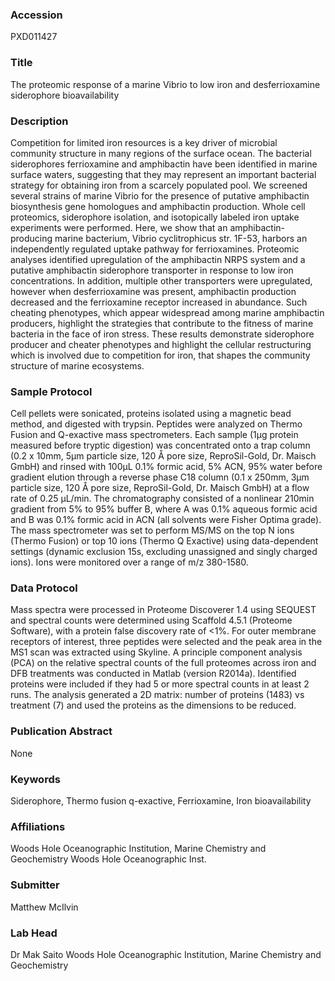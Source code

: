 ### Accession
PXD011427

### Title
The proteomic response of a marine Vibrio to low iron and desferrioxamine siderophore  bioavailability

### Description
Competition for limited iron resources is a key driver of microbial community structure in many regions of the surface ocean. The bacterial siderophores ferrioxamine and amphibactin have been identified in marine surface waters, suggesting that they may represent an important bacterial strategy for obtaining iron from a scarcely populated pool. We screened several strains of marine Vibrio for the presence of putative amphibactin biosynthesis gene homologues and amphibactin production. Whole cell proteomics, siderophore isolation, and isotopically labeled iron uptake experiments were performed. Here, we show that an amphibactin-producing marine bacterium, Vibrio cyclitrophicus str. 1F-53, harbors an independently regulated uptake pathway for ferrioxamines. Proteomic analyses identified upregulation of the amphibactin NRPS system and a putative amphibactin siderophore transporter in response to low iron concentrations. In addition, multiple other transporters were upregulated, however when desferrioxamine was present, amphibactin production decreased and the ferrioxamine receptor increased in abundance. Such cheating phenotypes, which appear widespread among marine amphibactin producers, highlight the strategies that contribute to the fitness of marine bacteria in the face of iron stress. These results demonstrate siderophore producer and cheater phenotypes and highlight the cellular restructuring which is involved due to competition for iron, that shapes the community structure of marine ecosystems.

### Sample Protocol
Cell pellets were sonicated, proteins isolated using a magnetic bead method, and digested with trypsin. Peptides were analyzed on Thermo Fusion and Q-exactive mass spectrometers. Each sample (1µg protein measured before tryptic digestion) was concentrated onto a trap column (0.2 x 10mm, 5µm particle size, 120 Å pore size, ReproSil-Gold, Dr. Maisch GmbH) and rinsed with 100µL 0.1% formic acid, 5% ACN, 95% water before gradient elution through a reverse phase C18 column (0.1 x 250mm, 3µm particle size, 120 Å pore size, ReproSil-Gold, Dr. Maisch GmbH) at a flow rate of 0.25 µL/min. The chromatography consisted of a nonlinear 210min gradient from 5% to 95% buffer B, where A was 0.1% aqueous formic acid and B was 0.1% formic acid in ACN (all solvents were Fisher Optima grade). The mass spectrometer was set to perform MS/MS on the top N ions (Thermo Fusion) or top 10 ions (Thermo Q Exactive) using data-dependent settings (dynamic exclusion 15s, excluding unassigned and singly charged ions). Ions were monitored over a range of m/z 380-1580.

### Data Protocol
Mass spectra were processed in Proteome Discoverer 1.4 using SEQUEST and spectral counts were determined using Scaffold 4.5.1 (Proteome Software), with a protein false discovery rate of <1%. For outer membrane receptors of interest, three peptides were selected and the peak area in the MS1 scan was extracted using Skyline. A principle component analysis (PCA) on the relative spectral counts of the full proteomes across iron and DFB treatments was conducted in Matlab (version R2014a).  Identified proteins were included if they had 5 or more spectral counts in at least 2 runs. The analysis generated a 2D matrix: number of proteins (1483) vs treatment (7) and used the proteins as the dimensions to be reduced.

### Publication Abstract
None

### Keywords
Siderophore, Thermo fusion q-exactive, Ferrioxamine, Iron bioavailability

### Affiliations
Woods Hole Oceanographic Institution, Marine Chemistry and Geochemistry
Woods Hole Oceanographic Inst.

### Submitter
Matthew McIlvin

### Lab Head
Dr Mak Saito
Woods Hole Oceanographic Institution, Marine Chemistry and Geochemistry


